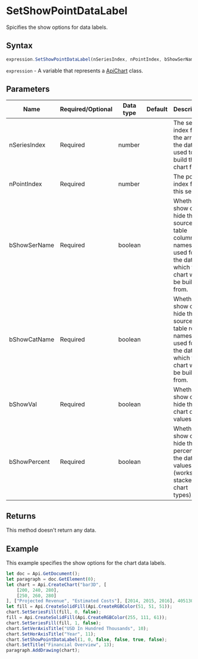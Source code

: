 # SetShowPointDataLabel

Spicifies the show options for data labels.

## Syntax

```javascript
expression.SetShowPointDataLabel(nSeriesIndex, nPointIndex, bShowSerName, bShowCatName, bShowVal, bShowPercent);
```

`expression` - A variable that represents a [ApiChart](../ApiChart.md) class.

## Parameters

| **Name** | **Required/Optional** | **Data type** | **Default** | **Description** |
| ------------- | ------------- | ------------- | ------------- | ------------- |
| nSeriesIndex | Required | number |  | The series index from the array of the data used to build the chart from. |
| nPointIndex | Required | number |  | The point index from this series. |
| bShowSerName | Required | boolean |  | Whether to show or hide the source table column names used for the data which the chart will be build from. |
| bShowCatName | Required | boolean |  | Whether to show or hide the source table row names used for the data which the chart will be build from. |
| bShowVal | Required | boolean |  | Whether to show or hide the chart data values. |
| bShowPercent | Required | boolean |  | Whether to show or hide the percent for the data values (works with stacked chart types). |

## Returns

This method doesn't return any data.

## Example

This example specifies the show options for the chart data labels.

```javascript
let doc = Api.GetDocument();
let paragraph = doc.GetElement(0);
let chart = Api.CreateChart("bar3D", [
	[200, 240, 280],
	[250, 260, 280]
], ["Projected Revenue", "Estimated Costs"], [2014, 2015, 2016], 4051300, 2347595, 24);
let fill = Api.CreateSolidFill(Api.CreateRGBColor(51, 51, 51));
chart.SetSeriesFill(fill, 0, false);
fill = Api.CreateSolidFill(Api.CreateRGBColor(255, 111, 61));
chart.SetSeriesFill(fill, 1, false);
chart.SetVerAxisTitle("USD In Hundred Thousands", 10);
chart.SetHorAxisTitle("Year", 11);
chart.SetShowPointDataLabel(1, 0, false, false, true, false);
chart.SetTitle("Financial Overview", 13);
paragraph.AddDrawing(chart);
```
